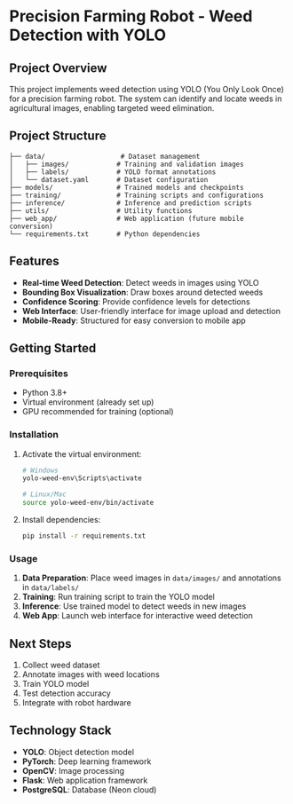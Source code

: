 # Precision Farming Robot - Weed Detection with YOLO

## Project Overview
This project implements weed detection using YOLO (You Only Look Once) for a precision farming robot. The system can identify and locate weeds in agricultural images, enabling targeted weed elimination.

## Project Structure
```
├── data/                   # Dataset management
│   ├── images/            # Training and validation images
│   ├── labels/            # YOLO format annotations
│   └── dataset.yaml       # Dataset configuration
├── models/                # Trained models and checkpoints
├── training/              # Training scripts and configurations
├── inference/             # Inference and prediction scripts
├── utils/                 # Utility functions
├── web_app/               # Web application (future mobile conversion)
└── requirements.txt       # Python dependencies
```

## Features
- **Real-time Weed Detection**: Detect weeds in images using YOLO
- **Bounding Box Visualization**: Draw boxes around detected weeds
- **Confidence Scoring**: Provide confidence levels for detections
- **Web Interface**: User-friendly interface for image upload and detection
- **Mobile-Ready**: Structured for easy conversion to mobile app

## Getting Started

### Prerequisites
- Python 3.8+
- Virtual environment (already set up)
- GPU recommended for training (optional)

### Installation
1. Activate the virtual environment:
   ```bash
   # Windows
   yolo-weed-env\Scripts\activate
   
   # Linux/Mac
   source yolo-weed-env/bin/activate
   ```

2. Install dependencies:
   ```bash
   pip install -r requirements.txt
   ```

### Usage
1. **Data Preparation**: Place weed images in `data/images/` and annotations in `data/labels/`
2. **Training**: Run training script to train the YOLO model
3. **Inference**: Use trained model to detect weeds in new images
4. **Web App**: Launch web interface for interactive weed detection

## Next Steps
1. Collect weed dataset
2. Annotate images with weed locations
3. Train YOLO model
4. Test detection accuracy
5. Integrate with robot hardware

## Technology Stack
- **YOLO**: Object detection model
- **PyTorch**: Deep learning framework
- **OpenCV**: Image processing
- **Flask**: Web application framework
- **PostgreSQL**: Database (Neon cloud)
